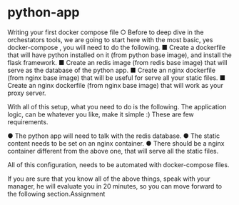 # python-app
Writing your first docker compose file
○ Before to deep dive in the orchestators tools, we are going to
start here with the most basic, yes docker-compose , you will need
to do the following.
■ Create a dockerfile that will have python installed on it
(from python base image), and install the flask framework.
■ Create an redis image (from redis base image) that will
serve as the database of the python app.
■ Create an nginx dockerfile (from nginx base image) that will
be useful for serve all your static files.
■ Create an nginx dockerfile (from nginx base image) that
will work as your proxy server.

With all of this setup, what you need to do is the following.
The application logic, can be whatever you like, make it simple :)
These are few requirements.

● The python app will need to talk with the redis database.
● The static content needs to be set on an nginx container.
● There should be a nginx container different from the above
one, that will serve all the static files.

All of this configuration, needs to be automated with docker-compose
files.

If you are sure that you know all of the above things, speak with your
manager, he will evaluate you in 20 minutes, so you can move forward to the
following section.Assignment
